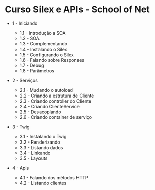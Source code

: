# Curso Silex e APIs - School of Net

* 1 - Iniciando
    * 1.1 - Introdução a SOA
    * 1.2 - SOA
    * 1.3 - Complementando
    * 1.4 - Instalando o Silex
    * 1.5 - Configurando o Silex
    * 1.6 - Falando sobre Responses
    * 1.7 - Debug
    * 1.8 - Parâmetros

* 2 - Serviços
    * 2.1 - Mudando o autoload
    * 2.2 - Criando a estrutura de Cliente
    * 2.3 - Criando controller do Cliente
    * 2.4 - Criando ClienteService
    * 2.5 - Desacoplando
    * 2.6 - Criando container de serviço

* 3 - Twig
    * 3.1 - Instalando o Twig
    * 3.2 - Renderizando
    * 3.3 - Listando dados
    * 3.4 - Linkando
    * 3.5 - Layouts

* 4 - Apis
    * 4.1 - Falando dos métodos HTTP
    * 4.2 - Listando clientes